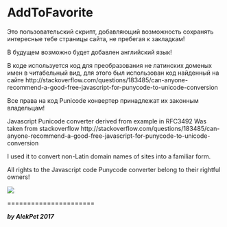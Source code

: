 # AddToFavorite
<p>Это пользовательский скрипт, добавляющий возможность сохранять интересные тебе страницы сайта, не пребегая к закладкам!</p>
<p>В будущем возможно будет добавлен английский язык!</p>
<p>В коде используется код для преобразования не латинских доменых имен в читабельный вид, для этого был использован код найденный на сайте http://stackoverflow.com/questions/183485/can-anyone-recommend-a-good-free-javascript-for-punycode-to-unicode-conversion </p><p>Все права на код Punicode конвертер принадлежат их законным владельцам!</p>
<p>Javascript Punicode converter derived from example in RFC3492
Was taken from stackoverflow http://stackoverflow.com/questions/183485/can-anyone-recommend-a-good-free-javascript-for-punycode-to-unicode-conversion
</p><p>I used it to convert non-Latin domain names of sites into a familiar form.</p>
<p>All rights to the Javascript code Punycode converter belong to their rightful owners!</p>
<p><img src="https://www.dropbox.com/s/ubj9s9y8dylpze0/AddToFav.jpg?raw=1"></p>
======================<br>
<p><b><i>by AlekPet 2017</i></b></p>
